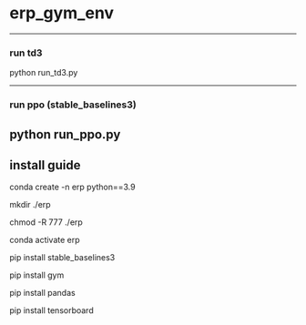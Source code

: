 # erp_gym_env

-----------------------------------------------------

### run td3
python run_td3.py

-----------------------------------------------------

### run ppo (stable_baselines3)

python run_ppo.py
-----------------------------------------------------

## install guide
conda create -n erp python==3.9

mkdir ./erp

chmod -R 777 ./erp

conda activate erp


pip install stable_baselines3

pip install gym

pip install pandas

pip install tensorboard
